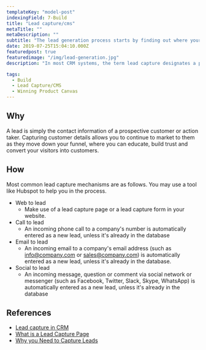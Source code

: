```yaml
---
templateKey: "model-post"
indexingField: 7-Build
title: "Lead capture/cms"
metaTitle: ""
metaDescription: ""
subtitle: "The lead generation process starts by finding out where your target market 'lives' on the web - Wayne Davis"
date: 2019-07-25T15:04:10.000Z
featuredpost: true
featuredimage: "/img/lead-generation.jpg"
description: "In most CRM systems, the term lead capture designates a process of saving lead information in order to attempt converting the lead to a paying customer. An example of a lead capture page or a lead capture form is a newsletter subscription or a quote request form on a website. Lead name, email address and phone numbers are usually captured, although complex web forms may contact much more information, such as company size, industry, title of the person, postal address and so on."

tags:
  - Build
  - Lead Capture/CMS
  - Winning Product Canvas
---
```



## Why
A lead is simply the contact information of a prospective customer or action taker. Capturing customer details allows you to continue to market to them as they move down your funnel, where you can educate, build trust and convert your visitors into customers.

## How
Most common lead capture mechanisms are as follows. You may use a tool like Hubspot to help you in the process.

- Web to lead
  - Make use of a lead capture page or a lead capture form in your website.
- Call to lead
  - An incoming phone call to a company's number is automatically entered as a new lead, unless it's already in the database
- Email to lead
  - An incoming email to a company's email address (such as info@company.com or sales@company.com) is automatically entered as a new lead, unless it's already in the database.
- Social to lead
  - An incoming message, question or comment via social network or messenger (such as Facebook, Twitter, Slack, Skype, WhatsApp) is automatically entered as a new lead, unless it's already in the database

## References

- [Lead capture in CRM](https://www.bitrix24.com/glossary/what-is-lead-capture-crm-definition.php)
- [What is a Lead Capture Page](https://instapage.com/what-is-a-lead-capture-page)
- [Why you Need to Capture Leads](https://www.process.st/why-you-need-to-capture-leads-on-your-company-website/)
